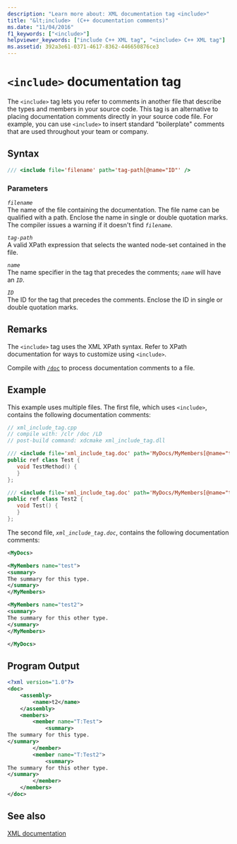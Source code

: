 ```yaml
---
description: "Learn more about: XML documentation tag <include>"
title: "&lt;include>  (C++ documentation comments)"
ms.date: "11/04/2016"
f1_keywords: ["<include>"]
helpviewer_keywords: ["include C++ XML tag", "<include> C++ XML tag"]
ms.assetid: 392a3e61-0371-4617-8362-446650876ce3
---
```

# `<include>` documentation tag

The `<include>` tag lets you refer to comments in another file that describe the types and members in your source code. This tag is an alternative to placing documentation comments directly in your source code file. For example, you can use `<include>` to insert standard "boilerplate" comments that are used throughout your team or company.

## Syntax

```cpp
/// <include file='filename' path='tag-path[@name="ID"' />
```

### Parameters

*`filename`*\
The name of the file containing the documentation. The file name can be qualified with a path. Enclose the name in single or double quotation marks. The compiler issues a warning if it doesn't find *`filename`*.

*`tag-path`*\
A valid XPath expression that selects the wanted node-set contained in the file.

*`name`*\
The name specifier in the tag that precedes the comments; *`name`* will have an *`ID`*.

*`ID`*\
The ID for the tag that precedes the comments.  Enclose the ID in single or double quotation marks.

## Remarks

The `<include>` tag uses the XML XPath syntax. Refer to XPath documentation for ways to customize using `<include>`.

Compile with [`/doc`](doc-process-documentation-comments-c-cpp.md) to process documentation comments to a file.

## Example

This example uses multiple files. The first file, which uses `<include>`, contains the following documentation comments:

```cpp
// xml_include_tag.cpp
// compile with: /clr /doc /LD
// post-build command: xdcmake xml_include_tag.dll

/// <include file='xml_include_tag.doc' path='MyDocs/MyMembers[@name="test"]/*' />
public ref class Test {
   void TestMethod() {
   }
};

/// <include file='xml_include_tag.doc' path='MyDocs/MyMembers[@name="test2"]/*' />
public ref class Test2 {
   void Test() {
   }
};
```

The second file, *`xml_include_tag.doc`*, contains the following documentation comments:

```xml
<MyDocs>

<MyMembers name="test">
<summary>
The summary for this type.
</summary>
</MyMembers>

<MyMembers name="test2">
<summary>
The summary for this other type.
</summary>
</MyMembers>

</MyDocs>
```

## Program Output

```xml
<?xml version="1.0"?>
<doc>
    <assembly>
        <name>t2</name>
    </assembly>
    <members>
        <member name="T:Test">
            <summary>
The summary for this type.
</summary>
        </member>
        <member name="T:Test2">
            <summary>
The summary for this other type.
</summary>
        </member>
    </members>
</doc>
```

## See also

[XML documentation](xml-documentation-visual-cpp.md)
